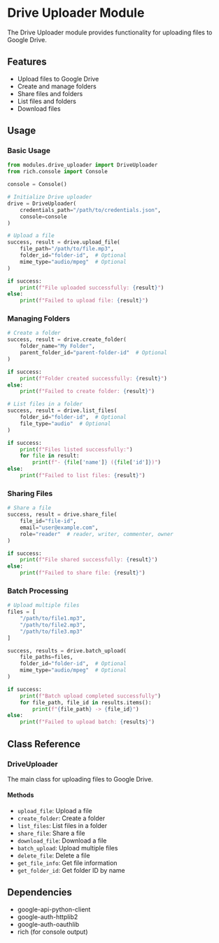 # Drive Uploader Module

The Drive Uploader module provides functionality for uploading files to Google Drive.

## Features

- Upload files to Google Drive
- Create and manage folders
- Share files and folders
- List files and folders
- Download files

## Usage

### Basic Usage

```python
from modules.drive_uploader import DriveUploader
from rich.console import Console

console = Console()

# Initialize Drive uploader
drive = DriveUploader(
    credentials_path="/path/to/credentials.json",
    console=console
)

# Upload a file
success, result = drive.upload_file(
    file_path="/path/to/file.mp3",
    folder_id="folder-id",  # Optional
    mime_type="audio/mpeg"  # Optional
)

if success:
    print(f"File uploaded successfully: {result}")
else:
    print(f"Failed to upload file: {result}")
```

### Managing Folders

```python
# Create a folder
success, result = drive.create_folder(
    folder_name="My Folder",
    parent_folder_id="parent-folder-id"  # Optional
)

if success:
    print(f"Folder created successfully: {result}")
else:
    print(f"Failed to create folder: {result}")

# List files in a folder
success, result = drive.list_files(
    folder_id="folder-id",  # Optional
    file_type="audio"  # Optional
)

if success:
    print(f"Files listed successfully:")
    for file in result:
        print(f"- {file['name']} ({file['id']})")
else:
    print(f"Failed to list files: {result}")
```

### Sharing Files

```python
# Share a file
success, result = drive.share_file(
    file_id="file-id",
    email="user@example.com",
    role="reader"  # reader, writer, commenter, owner
)

if success:
    print(f"File shared successfully: {result}")
else:
    print(f"Failed to share file: {result}")
```

### Batch Processing

```python
# Upload multiple files
files = [
    "/path/to/file1.mp3",
    "/path/to/file2.mp3",
    "/path/to/file3.mp3"
]

success, results = drive.batch_upload(
    file_paths=files,
    folder_id="folder-id",  # Optional
    mime_type="audio/mpeg"  # Optional
)

if success:
    print(f"Batch upload completed successfully")
    for file_path, file_id in results.items():
        print(f"{file_path} -> {file_id}")
else:
    print(f"Failed to upload batch: {results}")
```

## Class Reference

### DriveUploader

The main class for uploading files to Google Drive.

#### Methods

- `upload_file`: Upload a file
- `create_folder`: Create a folder
- `list_files`: List files in a folder
- `share_file`: Share a file
- `download_file`: Download a file
- `batch_upload`: Upload multiple files
- `delete_file`: Delete a file
- `get_file_info`: Get file information
- `get_folder_id`: Get folder ID by name

## Dependencies

- google-api-python-client
- google-auth-httplib2
- google-auth-oauthlib
- rich (for console output)